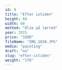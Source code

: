 ```yaml
---
id: 8
title: "Efter istiden"
height: 60
width: 60
method: "Olie på lærred"
year: 2015
price: "3200"
fileName: "IMG_1838.JPG"
medie: "painting"
draft: "no"
slug: "efter-istiden"
weight: "170"
---
```

